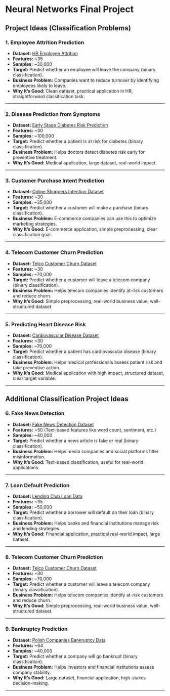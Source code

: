 # Neural Networks Final Project  

## Project Ideas (Classification Problems)  

### 1. Employee Attrition Prediction  
- **Dataset:** [HR Employee Attrition](https://www.kaggle.com/datasets/pavansubhasht/ibm-hr-analytics-attrition-dataset)  
- **Features:** ~35  
- **Samples:** ~30,000  
- **Target:** Predict whether an employee will leave the company (binary classification).  
- **Business Problem:** Companies want to reduce turnover by identifying employees likely to leave.  
- **Why It’s Good:** Clean dataset, practical application in HR, straightforward classification task.  

---

### 2. Disease Prediction from Symptoms  
- **Dataset:** [Early Stage Diabetes Risk Prediction](https://archive.ics.uci.edu/ml/datasets/Early+stage+diabetes+risk+prediction+dataset)  
- **Features:** ~30  
- **Samples:** ~100,000  
- **Target:** Predict whether a patient is at risk for diabetes (binary classification).  
- **Business Problem:** Helps doctors detect diabetes risk early for preventive treatment.  
- **Why It’s Good:** Medical application, large dataset, real-world impact.  

---

### 3. Customer Purchase Intent Prediction  
- **Dataset:** [Online Shoppers Intention Dataset](https://www.kaggle.com/datasets/imakash3011/online-shoppers-intention)  
- **Features:** ~30  
- **Samples:** ~35,000  
- **Target:** Predict whether a customer will make a purchase (binary classification).  
- **Business Problem:** E-commerce companies can use this to optimize marketing strategies.  
- **Why It’s Good:** E-commerce application, simple preprocessing, clear classification goal.  

---

### 4. Telecom Customer Churn Prediction  
- **Dataset:** [Telco Customer Churn Dataset](https://www.kaggle.com/datasets/blastchar/telco-customer-churn)  
- **Features:** ~30  
- **Samples:** ~70,000  
- **Target:** Predict whether a customer will leave a telecom company (binary classification).  
- **Business Problem:** Helps telecom companies identify at-risk customers and reduce churn.  
- **Why It’s Good:** Simple preprocessing, real-world business value, well-structured dataset.  

---

### 5. Predicting Heart Disease Risk  
- **Dataset:** [Cardiovascular Disease Dataset](https://www.kaggle.com/datasets/sulianova/cardiovascular-disease-dataset)  
- **Features:** ~30  
- **Samples:** ~70,000  
- **Target:** Predict whether a patient has cardiovascular disease (binary classification).  
- **Business Problem:** Helps medical professionals assess patient risk and take preventive action.  
- **Why It’s Good:** Medical application with high impact, structured dataset, clear target variable.  

---

## Additional Classification Project Ideas  

### 6. Fake News Detection  
- **Dataset:** [Fake News Detection Dataset](https://www.kaggle.com/datasets/clmentbisaillon/fake-and-real-news-dataset)  
- **Features:** ~50 (Text-based features like word count, sentiment, etc.)  
- **Samples:** ~40,000  
- **Target:** Predict whether a news article is fake or real (binary classification).  
- **Business Problem:** Helps media companies and social platforms filter misinformation.  
- **Why It’s Good:** Text-based classification, useful for real-world applications.  

---

### 7. Loan Default Prediction  
- **Dataset:** [Lending Club Loan Data](https://www.kaggle.com/datasets/wordsforthewise/lending-club)  
- **Features:** ~35  
- **Samples:** ~50,000  
- **Target:** Predict whether a borrower will default on their loan (binary classification).  
- **Business Problem:** Helps banks and financial institutions manage risk and lending strategies.  
- **Why It’s Good:** Financial application, practical real-world impact, large dataset.  

---

### 8. Telecom Customer Churn Prediction  
- **Dataset:** [Telco Customer Churn Dataset](https://www.kaggle.com/datasets/blastchar/telco-customer-churn)  
- **Features:** ~30  
- **Samples:** ~70,000  
- **Target:** Predict whether a customer will leave a telecom company (binary classification).  
- **Business Problem:** Helps telecom companies identify at-risk customers and reduce churn.  
- **Why It’s Good:** Simple preprocessing, real-world business value, well-structured dataset.  

---

### 9. Bankruptcy Prediction  
- **Dataset:** [Polish Companies Bankruptcy Data](https://www.kaggle.com/datasets/fedesoriano/company-bankruptcy-prediction)  
- **Features:** ~64  
- **Samples:** ~40,000  
- **Target:** Predict whether a company will go bankrupt (binary classification).  
- **Business Problem:** Helps investors and financial institutions assess company stability.  
- **Why It’s Good:** Large dataset, financial application, high-stakes decision-making.  

---




